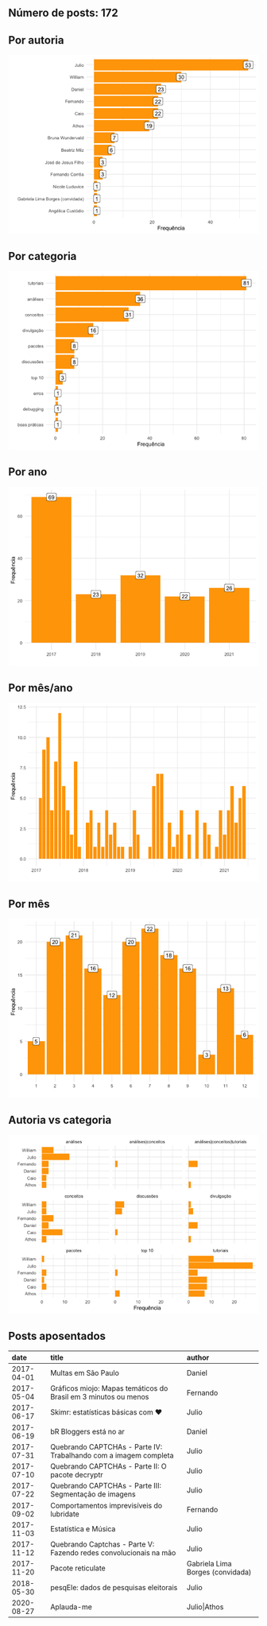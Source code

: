 
<!-- README.md is generated from README.Rmd. Please edit that file -->

## Número de posts: 172

## Por autoria

![](README_files/figure-gfm/unnamed-chunk-4-1.png)<!-- -->

## Por categoria

![](README_files/figure-gfm/unnamed-chunk-5-1.png)<!-- -->

## Por ano

![](README_files/figure-gfm/unnamed-chunk-6-1.png)<!-- -->

## Por mês/ano

![](README_files/figure-gfm/unnamed-chunk-7-1.png)<!-- -->

## Por mês

![](README_files/figure-gfm/unnamed-chunk-8-1.png)<!-- -->

## Autoria vs categoria

![](README_files/figure-gfm/unnamed-chunk-9-1.png)<!-- -->

## Posts aposentados

| date       | title                                                             | author                           |
|:-----------|:------------------------------------------------------------------|:---------------------------------|
| 2017-04-01 | Multas em São Paulo                                               | Daniel                           |
| 2017-05-04 | Gráficos miojo: Mapas temáticos do Brasil em 3 minutos ou menos   | Fernando                         |
| 2017-06-17 | Skimr: estatísticas básicas com ❤️                                | Julio                            |
| 2017-06-19 | bR Bloggers está no ar                                            | Daniel                           |
| 2017-07-31 | Quebrando CAPTCHAs - Parte IV: Trabalhando com a imagem completa  | Julio                            |
| 2017-07-10 | Quebrando CAPTCHAs - Parte II: O pacote decryptr                  | Julio                            |
| 2017-07-22 | Quebrando CAPTCHAs - Parte III: Segmentação de imagens            | Julio                            |
| 2017-09-02 | Comportamentos imprevisíveis do lubridate                         | Fernando                         |
| 2017-11-03 | Estatística e Música                                              | Julio                            |
| 2017-11-12 | Quebrando Captchas - Parte V: Fazendo redes convolucionais na mão | Julio                            |
| 2017-11-20 | Pacote reticulate                                                 | Gabriela Lima Borges (convidada) |
| 2018-05-30 | pesqEle: dados de pesquisas eleitorais                            | Julio                            |
| 2020-08-27 | Aplauda-me                                                        | Julio\|Athos                     |
